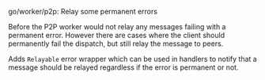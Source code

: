 go/worker/p2p: Relay some permanent errors

Before the P2P worker would not relay any messages failing with a permanent
error. However there are cases where the client should permanently fail the
dispatch, but still relay the message to peers.

Adds `Relayable` error wrapper which can be used in handlers to notify that a
message should be relayed regardless if the error is permanent or not.

